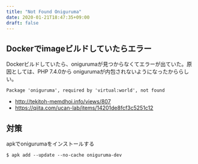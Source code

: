 ```yaml
---
title: "Not Found Oniguruma"
date: 2020-01-21T18:47:35+09:00
draft: false
---
```


## Dockerでimageビルドしていたらエラー
Dockerビルドしていたら、onigurumaが見つからなくてエラーが出ていた。原因としては、PHP 7.4.0から onigurumaが内包されないようになったかららしい。

```
Package 'oniguruma', required by 'virtual:world', not found
```

- http://tekitoh-memdhoi.info/views/807
- https://qiita.com/ucan-lab/items/14201de8fcf3c5251c12


## 対策
apkでonigurumaをインストールする
```
$ apk add --update --no-cache oniguruma-dev
```
